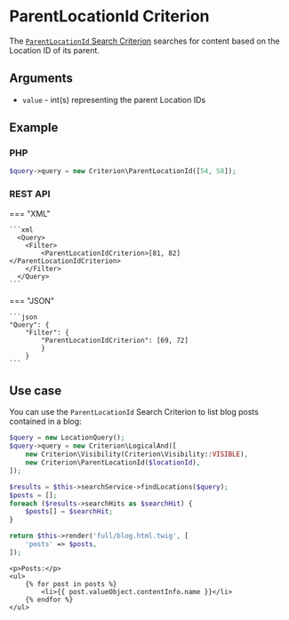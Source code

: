 # ParentLocationId Criterion

The [`ParentLocationId` Search Criterion](https://github.com/ibexa/core/blob/main/src/contracts/Repository/Values/Content/Query/Criterion/ParentLocationId.php)
searches for content based on the Location ID of its parent.

## Arguments

- `value` - int(s) representing the parent Location IDs

## Example

### PHP

``` php
$query->query = new Criterion\ParentLocationId([54, 58]);
```

### REST API

=== "XML"

    ```xml
      <Query>
        <Filter>
            <ParentLocationIdCriterion>[81, 82]</ParentLocationIdCriterion>
        </Filter>
      </Query>
    ```

=== "JSON"

    ```json
    "Query": {
        "Filter": {
            "ParentLocationIdCriterion": [69, 72]
            }
        }
    ```

## Use case

You can use the `ParentLocationId` Search Criterion to list blog posts contained in a blog:

``` php hl_lines="4"
$query = new LocationQuery();
$query->query = new Criterion\LogicalAnd([
    new Criterion\Visibility(Criterion\Visibility::VISIBLE),
    new Criterion\ParentLocationId($locationId),
]);

$results = $this->searchService->findLocations($query);
$posts = [];
foreach ($results->searchHits as $searchHit) {
    $posts[] = $searchHit;
}

return $this->render('full/blog.html.twig', [
    'posts' => $posts,
]);
```

``` html+twig
<p>Posts:</p>
<ul>
    {% for post in posts %}
        <li>{{ post.valueObject.contentInfo.name }}</li>
    {% endfor %}
</ul>
```

